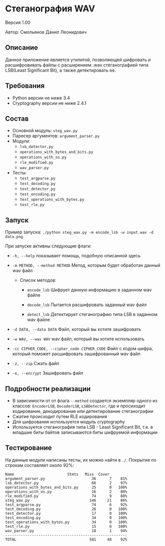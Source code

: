 # Стеганография WAV
Версия 1.00

Автор: Смольянов Данил Леонидович

## Описание
Данное приложение является утилитой, позволяющей шифровать и расшифровивать
файлы с расширением .wav стеганографией типа LSB(Least Significant Bit), а
также детектировать ее.


## Требования
* Python версии не ниже 3.4
* Cryptography версии не ниже 2.4.1


## Состав
* Основной модуль: `steg_wav.py`
* Паресер аргументов: `argument_parser.py` 
* Модули: 
    * `lsb_detector.py`
    * `operations_with_bytes_and_bits.py`
    * `operations_with_os.py`
    * `rle_modified.py`
    * `wav_parser.py`
* Тесты: 
    * `test_argparse.py`
    * `test_decoding.py`
    * `test_detector.py`
    * `test_encoding.py`
    * `test_operations_with_bytes.py`
    * `test_rle.py`


## Запуск

Пример запуска: `./python steg_wav.py -m encode_lsb -w input.wav -d data.png`

При запуске активны следующие флаги:
* `-h, --help` показывает помощь, подобную описанной здесь
  
 * `-m METHOD, --method METHOD` Метод, которым будет обработан данный wav файл
    * Список методов:
    
        * `encode_lsb` Шифрует данную информацию в заданном wav файле
        
        * `decode_lsb` Пытается расшифровать заданный wav файл
        
        * `detect_lsb`  Детектирует стеганографию типа LSB в заданном wav файле 
  
 * `-d DATA, --data DATA` Файл, который вы хотите зашифровать
 
 * `-w WAV, --wav WAV` wav файл, который вы хотите использовать
  
 * `-cc CIPHER_CODE, --cipher_code CIPHER_CODE` Файл с кодом шифра, который поможет расшифровать зашифрованный wav файл
  
 * `-z, --zip` Сжать файл
  
 * `-e, --encrypt` Зашифровать файл


## Подробности реализации
* В зависимости от от флага `--method` создается экземпляр одного из классов: 
`EncoderLSB`, `DecoderLSB`, `LSBDetector`, где и просиходит кодирование,
декодирование или детектирование стеганографии
* Сжатие происходит путем RLE кодирования
* Для шифрования используется модуль cryptography
* Используется стеганография типа LSB - Least Significant Bit, т.е. в младшие
биты байтов записываются биты шифруемой информации

## Тестирование
На данные модули написаны тесты, их можно найти в `./`.
Покрытие по строкам составляет около 92%:

    Name                        Stmts   Miss  Cover
    argument_parser.py                     36      7    81%
    lsb_detector.py                        66      2    97%
    operations_with_bytes_and_bits.py      25      0   100%
    operations_with_os.py                  16      2    88%
    rle_modified.py                        74      9    88%
    steg_wav.py                           146     21    86%
    test_argparse.py                       74      6    92%
    test_decoding.py                       26      0   100%
    test_detector.py                       17      0   100%
    test_encoding.py                       34      0   100%
    test_operations_with_bytes.py          34      0   100%
    test_rle.py                            15      0   100%
    wav_parser.py                          18      1    94%
    -------------------------------------------------------
    TOTAL                                 581     48    92%

